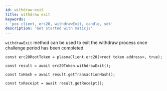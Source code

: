 ```yaml
---
id: withdraw-exit
title: withdraw exit
keywords: 
- 'pos client, erc20, withdrawExit, candle, sdk'
description: 'Get started with maticjs'
---
```


`withdrawExit` method can be used to exit the withdraw process once challenge period has been completed.

```
const erc20RootToken = plasmaClient.erc20(<root token address>, true);

const result = await erc20Token.withdrawExit();

const txHash = await result.getTransactionHash();

const txReceipt = await result.getReceipt();

```
